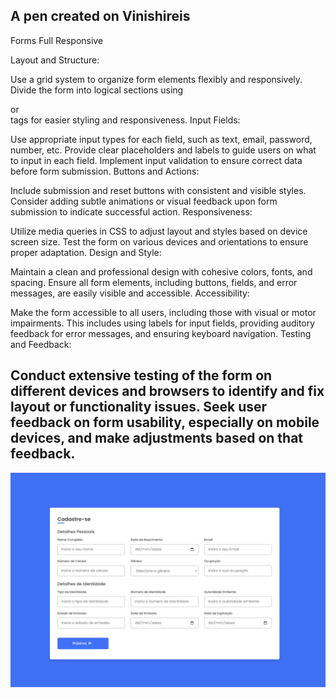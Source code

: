 A pen created on Vinishireis
---
Forms Full Responsive

Layout and Structure:

Use a grid system to organize form elements flexibly and responsively.
Divide the form into logical sections using <div> or <section> tags for easier styling and responsiveness.
Input Fields:

Use appropriate input types for each field, such as text, email, password, number, etc.
Provide clear placeholders and labels to guide users on what to input in each field.
Implement input validation to ensure correct data before form submission.
Buttons and Actions:

Include submission and reset buttons with consistent and visible styles.
Consider adding subtle animations or visual feedback upon form submission to indicate successful action.
Responsiveness:

Utilize media queries in CSS to adjust layout and styles based on device screen size.
Test the form on various devices and orientations to ensure proper adaptation.
Design and Style:

Maintain a clean and professional design with cohesive colors, fonts, and spacing.
Ensure all form elements, including buttons, fields, and error messages, are easily visible and accessible.
Accessibility:

Make the form accessible to all users, including those with visual or motor impairments. This includes using labels for input fields, providing auditory feedback for error messages, and ensuring keyboard navigation.
Testing and Feedback:

Conduct extensive testing of the form on different devices and browsers to identify and fix layout or functionality issues.
Seek user feedback on form usability, especially on mobile devices, and make adjustments based on that feedback.
---
![Forms Full](image.png)